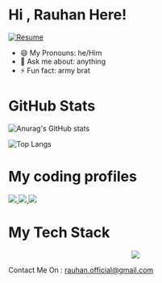 # Hi , Rauhan Here! 

[![Resume](https://img.shields.io/badge/-Resume-8A2BE2?style=for-the-badge&logo=adobe-acrobat-reader&logoColor=white)](https://1drv.ms/w/s!Aph1rvzS4E0EuQExvo3H3z5aD-F1?e=LPlFN3)

- 😄 My Pronouns: he/Him
- 💬 Ask me about: anything
- ⚡ Fun fact: army brat

# GitHub Stats

![Anurag's GitHub stats](https://github-readme-stats.vercel.app/api?username=TOR50&show_icons=true&theme=radical)

![Top Langs](https://github-readme-stats.vercel.app/api/top-langs/?username=TOR50&layout=compact)

# My coding profiles

<a href="https://www.hackerrank.com/profile/rauhan_official">
<img src="https://img.shields.io/badge/-Hackerrank-2EC866?style=for-the-badge&logo=HackerRank&logoColor=white">
</a>
<a href="https://leetcode.com/Rauhan_roy">
<img src="https://img.shields.io/badge/-LeetCode-FFA116?style=for-the-badge&logo=LeetCode&logoColor=black">
</a>

<a href="https://www.hackerearth.com/@rauhan">
<img src="https://img.shields.io/badge/HackerEarth-%232C3454.svg?&style=for-the-badge&logo=HackerEarth&logoColor=Blue">
</a>

# My Tech Stack
<p align="center">
  <a href="https://skillicons.dev">
    <img src="https://skillicons.dev/icons?i=git,c,cpp,discord,vscode,html,css,js,python" />
  </a>
</p>

Contact Me On : [rauhan.official@gmail.com](mailto:rauhan.official@gmail.com)
